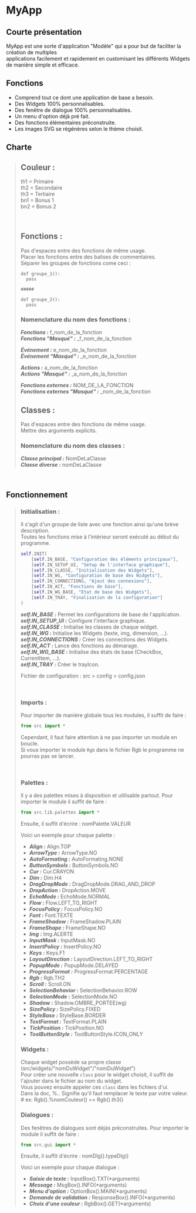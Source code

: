 # MyApp
## Courte présentation

MyApp est une sorte d'application "Modèle" qui a pour but de faciliter la création de multiples   
applications facilement et rapidement en customisant les différents Widgets de manière simple et efficace.

## Fonctions

- Comprend tout ce dont une application de base a besoin.
- Des Widgets 100% personnalisables.
- Des fenêtre de dialogue 100% personnalisables.
- Un menu d'option déjà pré fait.
- Des fonctions élémentaires préconstruite.
- Les images SVG se régénères selon le thème choisit.

## Charte
> ## Couleur :
> th1 = Primaire  
> th2 = Secondaire  
> th3 = Tertiaire   
> bn1 = Bonus 1   
> bn2 = Bonus 2   
> 
> <br>
> 
> ## Fonctions :
> Pas d'espaces entre des fonctions de même usage.   
> Placer les fonctions entre des balises de commentaires.   
> Séparer les groupes de fonctions come ceci :
> ```
> def groupe_1():
>   pass
> 
> #####
> 
> def groupe_2():
>   pass
> ```
> 
> ### Nomenclature du nom des fonctions :
> ***Fonctions :*** f_nom_de_la_fonction   
> ***Fonctions "Masqué" :*** _f_nom_de_la_fonction   
> 
> ***Événement :*** e_nom_de_la_fonction   
> ***Événement "Masqué" :*** _e_nom_de_la_fonction   
> 
> ***Actions :*** a_nom_de_la_fonction   
> ***Actions "Masqué" :*** _a_nom_de_la_fonction   
> 
> ***Fonctions externes :*** NOM_DE_LA_FONCTION   
> ***Fonctions externes "Masqué" :*** _nom_de_la_fonction   
> 
> ## Classes :
> Pas d'espaces entre des fonctions de même usage.   
> Mettre des arguments explicits.   
> 
> ### Nomenclature du nom des classes :
> ***Classe principal :*** NomDeLaClasse   
> ***Classe diverse :*** nomDeLaClasse

<br>

## Fonctionnement
> ### Initialisation :
> 
> Il s'agit d'un groupe de liste avec une fonction ainsi qu'une brève description.   
> Toutes les fonctions mise à l'intérieur seront exécuté au début du programme.
> 
> ``` py
> self.INIT(
>     [self.IN_BASE, "Configuration des éléments principaux"],
>     [self.IN_SETUP_UI, "Setup de l'interface graphique"],
>     [self.IN_CLASSE, "Initialisation des Widgets"],
>     [self.IN_WG, "Configuration de base des Widgets"],
>     [self.IN_CONNECTIONS, "Ajout des connexions"],
>     [self.IN_ACT, "Fonctions de base"],
>     [self.IN_WG_BASE, "Etat de base des Widgets"],
>     [self.IN_TRAY, "Finalisation de la configuration"]
> )
> ```
> 
> ***self.IN_BASE :*** Permet les configurations de base de l'application.   
> ***self.IN_SETUP_UI :*** Configure l'interface graphique.   
> ***self.IN_CLASSE :*** Initialise les classes de chaque widget.   
> ***self.IN_WG :*** Initialise les Widgets (texte, img, dimension, ...).   
> ***self.IN_CONNECTIONS :*** Créer les connections des Widgets.   
> ***self.IN_ACT :*** Lance des fonctions au démarage.   
> ***self.IN_WG_BASE :*** Initialise des états de base (CheckBox, CurrentItem, ...).   
> ***self.IN_TRAY :*** Créer le trayIcon.
> 
> Fichier de configuration : src > config > config.json
> 
> <br>
> 
> ### Imports :
> Pour importer de manière globale tous les modules, il suffit de faire :
> ```py
> from src import *
> ```
> Cependant, il faut faire attention à ne pas importer un module en boucle.   
> Si vous importer le module ```Rgb``` dans le fichier Rgb le programme ne pourras pas se lancer.
> 
> <br>
> 
> ### Palettes :
> Il y a des palettes mises à disposition et utilisable partout.
> Pour importer le module il suffit de faire :
> ```py
> from src.lib.palettes import *
> ```
> 
> Ensuite, il suffit d'écrire : nomPalette.VALEUR 
>    
> Voici un exemple pour chaque palette :
> - ***Align :*** Align.TOP
> - ***ArrowType :*** ArrowType.NO
> - ***AutoFormating :*** AutoFormating.NONE
> - ***ButtonSymbols :*** ButtonSymbols.NO
> - ***Cur :*** Cur.CRAYON
> - ***Dim :*** Dim.H4
> - ***DragDropMode :*** DragDropMode.DRAG_AND_DROP
> - ***DropAction :*** DropAction.MOVE
> - ***EchoMode :*** EchoMode.NORMAL
> - ***Flow :*** Flow.LEFT_TO_RIGHT
> - ***FocusPolicy :*** FocusPolicy.NO
> - ***Font :*** Font.TEXTE
> - ***FrameShadow :*** FrameShadow.PLAIN
> - ***FrameShape :*** FrameShape.NO
> - ***Img :*** Img.ALERTE
> - ***InputMask :*** InputMask.NO
> - ***InsertPolicy :*** InsertPolicy.NO
> - ***Keys :*** Keys.F1
> - ***LayoutDirection :*** LayoutDirection.LEFT_TO_RIGHT
> - ***PopupMode :*** PopupMode.DELAYED
> - ***ProgressFormat :*** ProgressFormat.PERCENTAGE
> - ***Rgb :*** Rgb.TH2
> - ***Scroll :*** Scroll.ON
> - ***SelectionBehavior :*** SelectionBehavior.ROW
> - ***SelectionMode :*** SelectionMode.NO
> - ***Shadow :*** Shadow.OMBRE_PORTEE(wg)
> - ***SizePolicy :*** SizePolicy.FIXED
> - ***StyleBase :*** StyleBase.BORDER
> - ***TextFormat :*** TextFormat.PLAIN
> - ***TickPosition :*** TickPosition.NO
> - ***ToolButtonStyle :*** ToolButtonStyle.ICON_ONLY
> 
> ### Widgets :
> Chaque widget possède sa propre classe (src/widgets/"nomDuWidget"/"nomDuWidget")   
> Pour créer une nouvelle ```class``` pour le widget choisit, il suffit de l'ajouter dans le fichier au nom du widget.   
> Vous pouvez ensuite appeler ces ```class``` dans les fichiers d'ui.  
> Dans la doc, %.. Signifie qu'il faut remplacer le texte par votre valeur. # ex: Rgb().%nomCouleur() == Rgb().th3()   
> 
> ### Dialogues :
> Des fenêtres de dialogues sont déjàs préconstruites.
> Pour importer le module il suffit de faire :
> ```py
> from src.gui import *
> ```
> 
> Ensuite, il suffit d'écrire : nomDlg().typeDlg()   
>    
> Voici un exemple pour chaque dialogue :
> - ***Saisie de texte :*** InputBox().TXT(*arguments)
> - ***Message :*** MsgBox().INFO(*arguments)
> - ***Menu d'option :*** OptionBox().MAIN(*arguments)
> - ***Demande de validation :*** ResponseBox().INFO(*arguments)
> - ***Choix d'une couleur :*** RgbBox().GET(*arguments)
> 